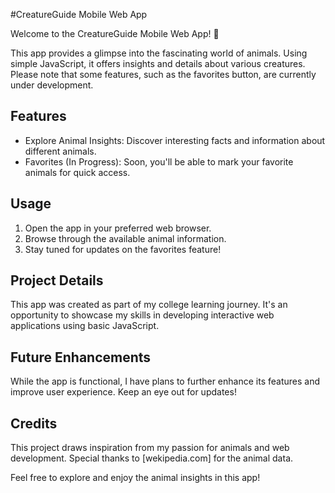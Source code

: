 #CreatureGuide Mobile Web App

Welcome to the CreatureGuide Mobile Web App! 🐾

This app provides a glimpse into the fascinating world of animals. Using simple JavaScript, it offers insights and details about various creatures. Please note that some features, such as the favorites button, are currently under development.

## Features

- Explore Animal Insights: Discover interesting facts and information about different animals.
- Favorites (In Progress): Soon, you'll be able to mark your favorite animals for quick access.

## Usage

1. Open the app in your preferred web browser.
2. Browse through the available animal information.
3. Stay tuned for updates on the favorites feature!

## Project Details

This app was created as part of my college learning journey. It's an opportunity to showcase my skills in developing interactive web applications using basic JavaScript.

## Future Enhancements

While the app is functional, I have plans to further enhance its features and improve user experience. Keep an eye out for updates!

## Credits

This project draws inspiration from my passion for animals and web development. Special thanks to [wekipedia.com] for the animal data.

Feel free to explore and enjoy the animal insights in this app!

